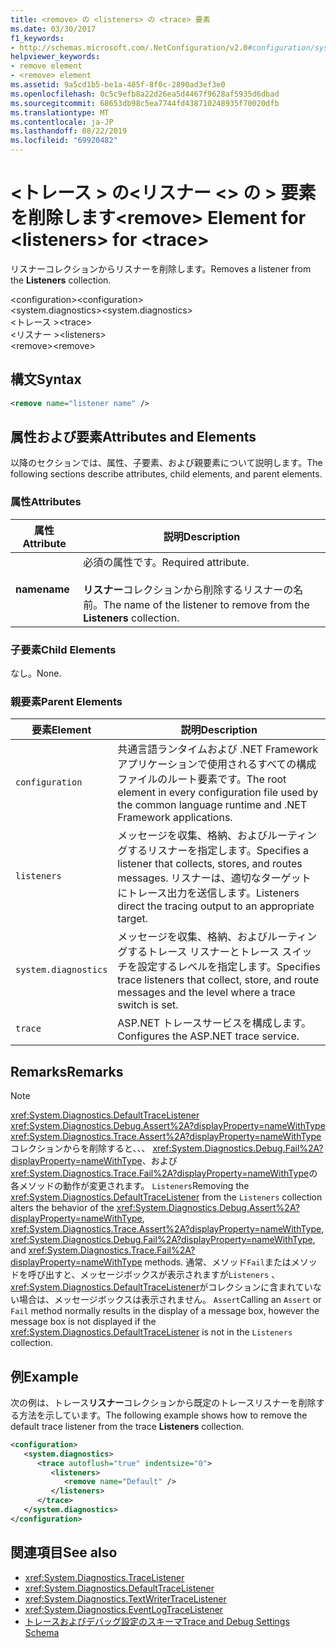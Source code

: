 ```yaml
---
title: <remove> の <listeners> の <trace> 要素
ms.date: 03/30/2017
f1_keywords:
- http://schemas.microsoft.com/.NetConfiguration/v2.0#configuration/system.diagnostics/trace/listeners/remove
helpviewer_keywords:
- remove element
- <remove> element
ms.assetid: 9a5cd1b5-be1a-485f-8f0c-2890ad3ef3e0
ms.openlocfilehash: 0c5c9efb8a22d26ea5d4467f9628af5935d6dbad
ms.sourcegitcommit: 68653db98c5ea7744fd438710248935f70020dfb
ms.translationtype: MT
ms.contentlocale: ja-JP
ms.lasthandoff: 08/22/2019
ms.locfileid: "69920482"
---
```

# <a name="remove-element-for-listeners-for-trace"></a><span data-ttu-id="02259-102">\<トレース > の\<リスナー \<> の > 要素を削除します</span><span class="sxs-lookup"><span data-stu-id="02259-102">\<remove> Element for \<listeners> for \<trace></span></span>
<span data-ttu-id="02259-103">リスナーコレクションからリスナーを削除します。</span><span class="sxs-lookup"><span data-stu-id="02259-103">Removes a listener from the **Listeners** collection.</span></span>  
  
 <span data-ttu-id="02259-104">\<configuration></span><span class="sxs-lookup"><span data-stu-id="02259-104">\<configuration></span></span>  
<span data-ttu-id="02259-105">\<system.diagnostics></span><span class="sxs-lookup"><span data-stu-id="02259-105">\<system.diagnostics></span></span>  
<span data-ttu-id="02259-106">\<トレース ></span><span class="sxs-lookup"><span data-stu-id="02259-106">\<trace></span></span>  
<span data-ttu-id="02259-107">\<リスナー ></span><span class="sxs-lookup"><span data-stu-id="02259-107">\<listeners></span></span>  
<span data-ttu-id="02259-108">\<remove></span><span class="sxs-lookup"><span data-stu-id="02259-108">\<remove></span></span>  
  
## <a name="syntax"></a><span data-ttu-id="02259-109">構文</span><span class="sxs-lookup"><span data-stu-id="02259-109">Syntax</span></span>  
  
```xml  
<remove name="listener name" />  
```  
  
## <a name="attributes-and-elements"></a><span data-ttu-id="02259-110">属性および要素</span><span class="sxs-lookup"><span data-stu-id="02259-110">Attributes and Elements</span></span>  
 <span data-ttu-id="02259-111">以降のセクションでは、属性、子要素、および親要素について説明します。</span><span class="sxs-lookup"><span data-stu-id="02259-111">The following sections describe attributes, child elements, and parent elements.</span></span>  
  
### <a name="attributes"></a><span data-ttu-id="02259-112">属性</span><span class="sxs-lookup"><span data-stu-id="02259-112">Attributes</span></span>  
  
|<span data-ttu-id="02259-113">属性</span><span class="sxs-lookup"><span data-stu-id="02259-113">Attribute</span></span>|<span data-ttu-id="02259-114">説明</span><span class="sxs-lookup"><span data-stu-id="02259-114">Description</span></span>|  
|---------------|-----------------|  
|<span data-ttu-id="02259-115">**name**</span><span class="sxs-lookup"><span data-stu-id="02259-115">**name**</span></span>|<span data-ttu-id="02259-116">必須の属性です。</span><span class="sxs-lookup"><span data-stu-id="02259-116">Required attribute.</span></span><br /><br /> <span data-ttu-id="02259-117">**リスナー**コレクションから削除するリスナーの名前。</span><span class="sxs-lookup"><span data-stu-id="02259-117">The name of the listener to remove from the **Listeners** collection.</span></span>|  
  
### <a name="child-elements"></a><span data-ttu-id="02259-118">子要素</span><span class="sxs-lookup"><span data-stu-id="02259-118">Child Elements</span></span>  
 <span data-ttu-id="02259-119">なし。</span><span class="sxs-lookup"><span data-stu-id="02259-119">None.</span></span>  
  
### <a name="parent-elements"></a><span data-ttu-id="02259-120">親要素</span><span class="sxs-lookup"><span data-stu-id="02259-120">Parent Elements</span></span>  
  
|<span data-ttu-id="02259-121">要素</span><span class="sxs-lookup"><span data-stu-id="02259-121">Element</span></span>|<span data-ttu-id="02259-122">説明</span><span class="sxs-lookup"><span data-stu-id="02259-122">Description</span></span>|  
|-------------|-----------------|  
|`configuration`|<span data-ttu-id="02259-123">共通言語ランタイムおよび .NET Framework アプリケーションで使用されるすべての構成ファイルのルート要素です。</span><span class="sxs-lookup"><span data-stu-id="02259-123">The root element in every configuration file used by the common language runtime and .NET Framework applications.</span></span>|  
|`listeners`|<span data-ttu-id="02259-124">メッセージを収集、格納、およびルーティングするリスナーを指定します。</span><span class="sxs-lookup"><span data-stu-id="02259-124">Specifies a listener that collects, stores, and routes messages.</span></span> <span data-ttu-id="02259-125">リスナーは、適切なターゲットにトレース出力を送信します。</span><span class="sxs-lookup"><span data-stu-id="02259-125">Listeners direct the tracing output to an appropriate target.</span></span>|  
|`system.diagnostics`|<span data-ttu-id="02259-126">メッセージを収集、格納、およびルーティングするトレース リスナーとトレース スイッチを設定するレベルを指定します。</span><span class="sxs-lookup"><span data-stu-id="02259-126">Specifies trace listeners that collect, store, and route messages and the level where a trace switch is set.</span></span>|  
|`trace`|<span data-ttu-id="02259-127">ASP.NET トレースサービスを構成します。</span><span class="sxs-lookup"><span data-stu-id="02259-127">Configures the ASP.NET trace service.</span></span>|  
  
## <a name="remarks"></a><span data-ttu-id="02259-128">Remarks</span><span class="sxs-lookup"><span data-stu-id="02259-128">Remarks</span></span>  
  
> [!NOTE]
> <span data-ttu-id="02259-129"><xref:System.Diagnostics.DefaultTraceListener> <xref:System.Diagnostics.Debug.Assert%2A?displayProperty=nameWithType> <xref:System.Diagnostics.Trace.Assert%2A?displayProperty=nameWithType>コレクションからを削除すると、、、 <xref:System.Diagnostics.Debug.Fail%2A?displayProperty=nameWithType>、および<xref:System.Diagnostics.Trace.Fail%2A?displayProperty=nameWithType>の各メソッドの動作が変更されます。 `Listeners`</span><span class="sxs-lookup"><span data-stu-id="02259-129">Removing the <xref:System.Diagnostics.DefaultTraceListener> from the `Listeners` collection alters the behavior of the <xref:System.Diagnostics.Debug.Assert%2A?displayProperty=nameWithType>, <xref:System.Diagnostics.Trace.Assert%2A?displayProperty=nameWithType>, <xref:System.Diagnostics.Debug.Fail%2A?displayProperty=nameWithType>, and <xref:System.Diagnostics.Trace.Fail%2A?displayProperty=nameWithType> methods.</span></span> <span data-ttu-id="02259-130">通常、メソッド`Fail`またはメソッドを呼び出すと、メッセージボックスが表示されますが`Listeners` 、 <xref:System.Diagnostics.DefaultTraceListener>がコレクションに含まれていない場合は、メッセージボックスは表示されません。 `Assert`</span><span class="sxs-lookup"><span data-stu-id="02259-130">Calling an `Assert` or `Fail` method normally results in the display of a message box, however the message box is not displayed if the <xref:System.Diagnostics.DefaultTraceListener> is not in the `Listeners` collection.</span></span>  
  
## <a name="example"></a><span data-ttu-id="02259-131">例</span><span class="sxs-lookup"><span data-stu-id="02259-131">Example</span></span>  
 <span data-ttu-id="02259-132">次の例は、トレース**リスナー**コレクションから既定のトレースリスナーを削除する方法を示しています。</span><span class="sxs-lookup"><span data-stu-id="02259-132">The following example shows how to remove the default trace listener from the trace **Listeners** collection.</span></span>  
  
```xml  
<configuration>  
   <system.diagnostics>  
      <trace autoflush="true" indentsize="0">  
         <listeners>  
            <remove name="Default" />  
         </listeners>  
      </trace>  
   </system.diagnostics>  
</configuration>  
```  
  
## <a name="see-also"></a><span data-ttu-id="02259-133">関連項目</span><span class="sxs-lookup"><span data-stu-id="02259-133">See also</span></span>

- <xref:System.Diagnostics.TraceListener>
- <xref:System.Diagnostics.DefaultTraceListener>
- <xref:System.Diagnostics.TextWriterTraceListener>
- <xref:System.Diagnostics.EventLogTraceListener>
- [<span data-ttu-id="02259-134">トレースおよびデバッグ設定のスキーマ</span><span class="sxs-lookup"><span data-stu-id="02259-134">Trace and Debug Settings Schema</span></span>](index.md)
